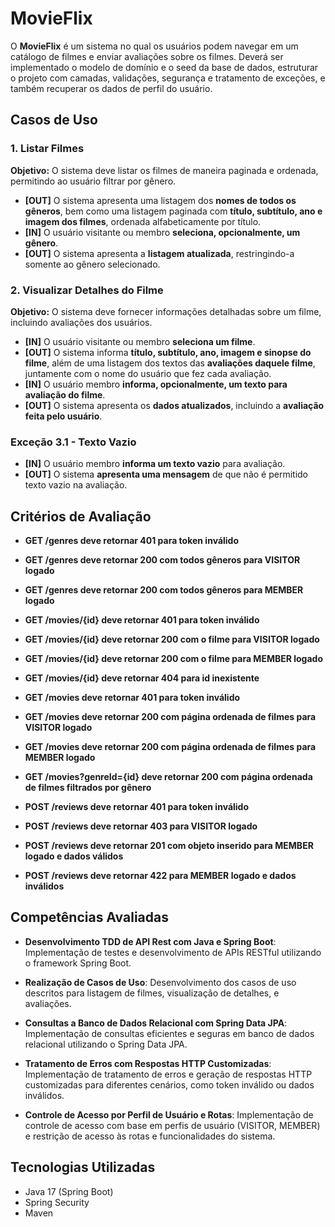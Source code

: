 # MovieFlix

O **MovieFlix** é um sistema no qual os usuários podem navegar em um catálogo de filmes e enviar avaliações sobre os filmes. Deverá ser implementado o modelo de domínio e o seed da base de dados, estruturar o projeto com camadas, validações, segurança e tratamento de exceções, e também recuperar os dados de perfil do usuário. 

## Casos de Uso

### 1. Listar Filmes

**Objetivo:** O sistema deve listar os filmes de maneira paginada e ordenada, permitindo ao usuário filtrar por gênero.

- **[OUT]** O sistema apresenta uma listagem dos **nomes de todos os gêneros**, bem como uma listagem paginada com **título, subtítulo, ano e imagem dos filmes**, ordenada alfabeticamente por título.
- **[IN]** O usuário visitante ou membro **seleciona, opcionalmente, um gênero**.
- **[OUT]** O sistema apresenta a **listagem atualizada**, restringindo-a somente ao gênero selecionado.

### 2. Visualizar Detalhes do Filme

**Objetivo:** O sistema deve fornecer informações detalhadas sobre um filme, incluindo avaliações dos usuários.

- **[IN]** O usuário visitante ou membro **seleciona um filme**.
- **[OUT]** O sistema informa **título, subtítulo, ano, imagem e sinopse do filme**, além de uma listagem dos textos das **avaliações daquele filme**, juntamente com o nome do usuário que fez cada avaliação.
- **[IN]** O usuário membro **informa, opcionalmente, um texto para avaliação do filme**.
- **[OUT]** O sistema apresenta os **dados atualizados**, incluindo a **avaliação feita pelo usuário**.

### Exceção 3.1 - Texto Vazio

- **[IN]** O usuário membro **informa um texto vazio** para avaliação.
- **[OUT]** O sistema **apresenta uma mensagem** de que não é permitido texto vazio na avaliação.

## Critérios de Avaliação

- **GET /genres deve retornar 401 para token inválido**

- **GET /genres deve retornar 200 com todos gêneros para VISITOR logado**

- **GET /genres deve retornar 200 com todos gêneros para MEMBER logado**

- **GET /movies/{id} deve retornar 401 para token inválido**

- **GET /movies/{id} deve retornar 200 com o filme para VISITOR logado**

- **GET /movies/{id} deve retornar 200 com o filme para MEMBER logado**

- **GET /movies/{id} deve retornar 404 para id inexistente**

- **GET /movies deve retornar 401 para token inválido**

- **GET /movies deve retornar 200 com página ordenada de filmes para VISITOR logado**

- **GET /movies deve retornar 200 com página ordenada de filmes para MEMBER logado**

- **GET /movies?genreId={id} deve retornar 200 com página ordenada de filmes filtrados por gênero**

- **POST /reviews deve retornar 401 para token inválido**

- **POST /reviews deve retornar 403 para VISITOR logado**

- **POST /reviews deve retornar 201 com objeto inserido para MEMBER logado e dados válidos**

- **POST /reviews deve retornar 422 para MEMBER logado e dados inválidos**

## Competências Avaliadas

- **Desenvolvimento TDD de API Rest com Java e Spring Boot**: Implementação de testes e desenvolvimento de APIs RESTful utilizando o framework Spring Boot.
  
- **Realização de Casos de Uso**: Desenvolvimento dos casos de uso descritos para listagem de filmes, visualização de detalhes, e avaliações.

- **Consultas a Banco de Dados Relacional com Spring Data JPA**: Implementação de consultas eficientes e seguras em banco de dados relacional utilizando o Spring Data JPA.

- **Tratamento de Erros com Respostas HTTP Customizadas**: Implementação de tratamento de erros e geração de respostas HTTP customizadas para diferentes cenários, como token inválido ou dados inválidos.

- **Controle de Acesso por Perfil de Usuário e Rotas**: Implementação de controle de acesso com base em perfis de usuário (VISITOR, MEMBER) e restrição de acesso às rotas e funcionalidades do sistema.

## Tecnologias Utilizadas

- Java 17 (Spring Boot)
- Spring Security
- Maven
